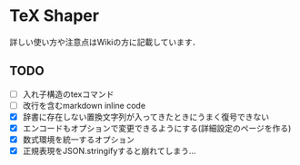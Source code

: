 # TeX Shaper

詳しい使い方や注意点はWikiの方に記載しています．

## TODO

* [ ] 入れ子構造のtexコマンド
* [ ] 改行を含むmarkdown inline code
* [X] 辞書に存在しない置換文字列が入ってきたときにうまく復号できない
* [X] エンコードもオプションで変更できるようにする(詳細設定のページを作る)
* [X] 数式環境を統一するオプション
* [X] 正規表現をJSON.stringifyすると崩れてしまう…
